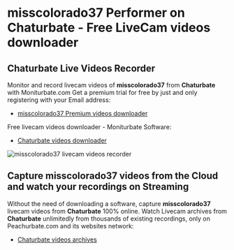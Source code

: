 # misscolorado37 Performer on Chaturbate - Free LiveCam videos downloader

## Chaturbate Live Videos Recorder

Monitor and record livecam videos of **misscolorado37** from **Chaturbate** with Moniturbate.com
Get a premium trial for free by just and only registering with your Email address:
* [misscolorado37 Premium videos downloader](https://moniturbate.com/request-demo-licence-key.html)

Free livecam videos downloader - Moniturbate Software:
* [Chaturbate videos downloader](https://moniturbate.com/moniturbate-download-software.html)

![misscolorado37 livecam videos recorder](https://peachurnet.com/templates/moniturbate-software.png)


## Capture misscolorado37 videos from the Cloud and watch your recordings on Streaming

Without the need of downloading a software, capture **misscolorado37** livecam videos from **Chaturbate** 100% online.
Watch Livecam archives from **Chaturbate** unlimitedly from thousands of existing recordings, only on Peachurbate.com and its websites network:
* [Chaturbate videos archives](https://peachurnet.com/)